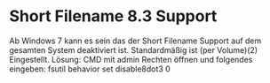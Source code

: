 # Short Filename 8.3 Support

Ab Windows 7 kann es sein das der Short Filename Support auf dem gesamten System deaktiviert ist. Standardmäßig ist (per Volume)(2) Eingestellt. Lösung: CMD mit admin Rechten öffnen und folgendes eingeben: fsutil behavior set disable8dot3 0